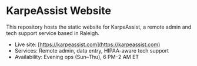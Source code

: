 # KarpeAssist Website

This repository hosts the static website for KarpeAssist, a remote admin and tech support service based in Raleigh.

- Live site: [https://karpeassist.com](https://karpeassist.com)
- Services: Remote admin, data entry, HIPAA-aware tech support
- Availability: Evening ops (Sun–Thu), 6 PM–2 AM ET
